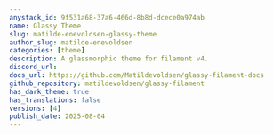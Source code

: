 ```yaml
---
anystack_id: 9f531a68-37a6-466d-8b8d-dcece0a974ab
name: Glassy Theme
slug: matilde-enevoldsen-glassy-theme
author_slug: matilde-enevoldsen
categories: [theme]
description: A glassmorphic theme for filament v4.
discord_url:
docs_url: https://github.com/Matildevoldsen/glassy-filament-docs
github_repository: matildevoldsen/glassy-filament
has_dark_theme: true
has_translations: false
versions: [4]
publish_date: 2025-08-04
---
```

